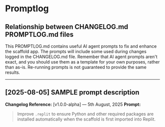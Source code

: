 # Promptlog

## Relationship between CHANGELOG.md PROMPTLOG.md files
This PROMPTLOG.md contains useful AI agent prompts to fix and enhance the scaffold app. The prompts will include some used during changes logged in the CHANGELOG.md file. Remember that AI agent prompts aren't exact, and you should use them as a template for your own purposes, rather than as-is. Re-running prompts is not guaranteed to provide the same results.

---

## [2025-08-05] SAMPLE prompt description
**Changelog Reference:** [v1.0.0-alpha] — 5th August, 2025
**Prompt:**
> Improve `.replit` to ensure Python and other required packages are installed automatically when the scaffold is first imported into Replit.